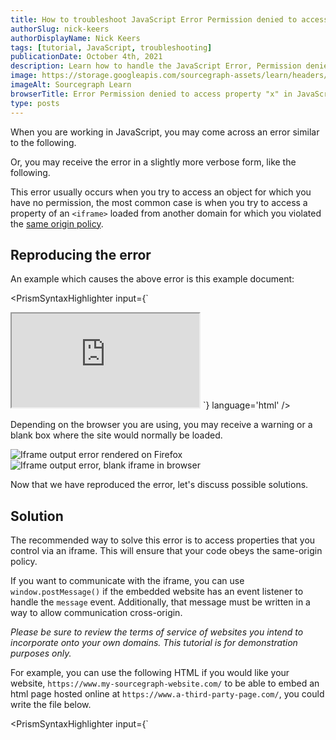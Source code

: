 ```yaml
---
title: How to troubleshoot JavaScript Error Permission denied to access property "x"
authorSlug: nick-keers
authorDisplayName: Nick Keers
tags: [tutorial, JavaScript, troubleshooting]
publicationDate: October 4th, 2021
description: Learn how to handle the JavaScript Error, Permission denied to access property "x"
image: https://storage.googleapis.com/sourcegraph-assets/learn/headers/sourcegraph-learn-header.png
imageAlt: Sourcegraph Learn
browserTitle: Error Permission denied to access property "x" in JavaScript error handling
type: posts
---
```


When you are working in JavaScript, you may come across an error similar to the following.

<PrismSyntaxHighlighter
input='Error: Permission denied to access property "x"'
language='javascript'
/>

Or, you may receive the error in a slightly more verbose form, like the following.

<PrismSyntaxHighlighter
input='Uncaught DOMException: Permission denied to access property "document" on cross-origin object'
language='javascript'
/>

This error usually occurs when you try to access an object for which you have no permission, the most common
case is when you try to access a property of an `<iframe>` loaded from another domain for which you violated
the [same origin policy](https://developer.mozilla.org/en-US/docs/Web/Security/Same-origin_policy).

## Reproducing the error

An example which causes the above error is this example document:

<PrismSyntaxHighlighter
input={`<!DOCTYPE html>
<html>
  <head>
    <title>Example code</title>
    <meta charset="utf-8" />
    <script>
      window.onload = function() {
        console.log(window.frames[0].document);
      }
    </script>
  </head>
  <body>
    <iframe src="http://sourcegraph.com"></iframe>
  </body>
</html>`}
language='html'
/>

Depending on the browser you are using, you may receive a warning or a blank box where the site would normally be loaded.

![Iframe output error rendered on Firefox](https://storage.googleapis.com/sourcegraph-assets/learn/tutorial-images/iframe-javascript-firefox-error.png)
![Iframe output error, blank iframe in browser](https://storage.googleapis.com/sourcegraph-assets/learn/tutorial-images/iframe-javascript-browser-error.png)

Now that we have reproduced the error, let's discuss possible solutions. 

## Solution

The recommended way to solve this error is to access properties that you control via an iframe. This will ensure that your code obeys the same-origin policy.

If you want to communicate with the iframe, you can use `window.postMessage()` if the embedded website has an event listener to handle the `message` event. Additionally, that message must be written in a way to allow communication cross-origin. 

_Please be sure to review the terms of service of websites you intend to incorporate onto your own domains. This tutorial is for demonstration purposes only._

For example, you can use the following HTML if you would like your website, `https://www.my-sourcegraph-website.com/` to be able to embed an html page hosted online at `https://www.a-third-party-page.com/`, you could write the file below. 


<PrismSyntaxHighlighter
input={`<!DOCTYPE html>
<html>
  <head>
    <title>A third party website</title>
    <meta charset="utf-8" />
    <script>
      window.addEventListener("message", (event) => {
          if (event.origin !== "https://www.my-sourcegraph-website.com/") {
            return;
          }
  
          event.source.postMessage("Hello, " + event.data, event.origin)
      }, false)
    </script>
  </head>
  <body>
    <p>Hello world</p>
  </body>
</html>`}
language='html'
/>

Your website hosted on `https://www.my-sourcegraph-website.com/` will have the soucecode below. 

<PrismSyntaxHighlighter
input={`<!DOCTYPE html>
<html>
  <head>
    <title>My Sourcegraph website</title>
    <meta charset="utf-8" />
    <script>
      window.addEventListener("message", (event) => {
        if (event.origin !== "https://www.a-third-party-page.com/") {
          // we don't trust the sender of the message
          return
        }
 
        const replyText = document.createElement("p");
        const textContent = document.createTextNode(event.data);
        replyText.appendChild(textContent);
 
        document.body.appendChild(replyText);
      }, false)
 
      window.onload = () => {
        const iframe = window.frames[0];
        iframe.postMessage("world!", "https://www.a-third-party-page.com/");
      }
    </script>
  </head>
  <body>
    <iframe src="https://www.a-third-party-page.com/"></iframe>
    <p>My very cool website</p>
  </body>
</html>`}
language='html'
/>

Notice how there is specific code to check who the message sender is, this would require an agreement with the owner of `https://www.a-third-party-page.com/` to allow you to communicate in a secure way. 

## Learn more

Search across open source JavaScript repositories that have the `Permission denied to access property "x"` error to understand the message more.

<SourcegraphSearch query="Permission denied to access property x" patternType="literal"/>

Check out more Sourcegraph Learn tutorials on [JavaScript](https://learn.sourcegraph.com/tags/javascript).